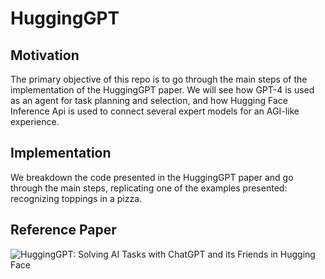 # HuggingGPT

## Motivation
The primary objective of this repo is to go through the main steps of the 
implementation of the HuggingGPT paper. We will see how GPT-4 is used as an agent
for task planning and selection, and how Hugging Face Inference Api is used to 
connect several expert models for an AGI-like experience.

## Implementation
We breakdown the code presented in the HuggingGPT paper and go through the main steps,
replicating one of the examples presented: recognizing toppings in a pizza.

## Reference Paper
![HuggingGPT: Solving AI Tasks with ChatGPT and its Friends in Hugging Face](https://arxiv.org/abs/2303.17580)
